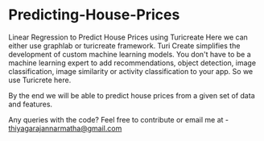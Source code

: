 # Predicting-House-Prices
Linear Regression to Predict House Prices using Turicreate
Here we can either use graphlab or turicreate framework.
Turi Create simplifies the development of custom machine learning models. You don't have to be a machine learning expert to add recommendations, object detection, image classification, image similarity or activity classification to your app. So we use Turicrete here.

By the end we will be able to predict house prices from a given set of data and features.

Any queries with the code? Feel free to contribute or email me at - thiyagarajannarmatha@gmail.com

